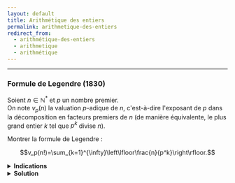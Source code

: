 ```yaml
---
layout: default
title: Arithmétique des entiers
permalink: arithmetique-des-entiers
redirect_from:
  - arithmétique-des-entiers
  - arithmetique
  - arithmétique
---
```


---

<h3 id="formule-de-legendre">Formule de Legendre (1830)</h3>

Soient $n\in\mathbb{N}^*$ et $p$ un nombre premier.<br>
On note $v_p(n)$ la valuation $p$-adique de $n$, c'est-à-dire l'exposant de $p$ dans la décomposition en facteurs premiers de $n$ (de manière équivalente, le plus grand entier $k$ tel que $p^k$ divise $n$).<br>

Montrer la formule de Legendre :

$$v_p(n!)=\sum_{k=1}^{\infty}\left\lfloor\frac{n}{p^k}\right\rfloor.$$

<details>
  <summary><b>Indications</b></summary>
    Combien y a-t-il de multiples de $p^k$ parmi les entiers de $1$ à $n$ ?
</details>

<details>
  <summary><b>Solution</b></summary>
    Les trois solutions suivantes sont équivalentes et détaillent la même idée.
    <details>
      <summary><u>Solution rapide</u></summary>
        Le nombre d'entiers de $1$ à $n$ qui sont multiples de $p^k$ est $\displaystyle\left\lfloor\frac{n}{p^k}\right\rfloor$.<br>
        Ainsi, le nombre d'entiers de $1$ à $n$ dont la valuation $p$-adique est $k$ (i.e. multiples de $p^k$ mais pas de $p^{k+1}$) est :
        
        $$\displaystyle\left\lfloor\frac{n}{p^k}\right\rfloor-\left\lfloor\frac{n}{p^{k+1}}\right\rfloor.$$

        Puisque la valuation $p$-adique de $n!$ est la somme des valuations $p$-adiques des entiers de $1$ à $n$, en regroupant leur valuation $p$-adique, et en remarquant que $\left\lfloor\frac{n}{p^{k}}\right\rfloor = 0$ pour $k>\log_p(n)$, on obtient :

        $$v_p(n!) = \left(\left\lfloor\frac{n}{p}\right\rfloor-\left\lfloor\frac{n}{p^2}\right\rfloor\right) + 2\left(\left\lfloor\frac{n}{p^2}\right\rfloor-\left\lfloor\frac{n}{p^3}\right\rfloor\right) + 3\left(\left\lfloor\frac{n}{p^3}\right\rfloor-\left\lfloor\frac{n}{p^4}\right\rfloor\right) + \ldots = \sum_{k=1}^{\infty}\left\lfloor\frac{n}{p^k}\right\rfloor.$$
    </details>
    <details>
      <summary><u>Solution sans mot</u></summary>
        $$\begin{align*}
          v_p(n!) &= v_p\left(\prod_{j=1}^n j\right) = \sum_{j=1}^n v_p(j) \\
          &= \sum_{k=0}^{\infty}\sum_{\substack{j\in\{1,\ldots,n\}\\v_p(j)=k}}v_p(j) = \sum_{k=0}^{\infty}\sum_{\substack{j\in\{1,\ldots,n\}\\v_p(j)=k}}k \\
          &= \sum_{k=0}^{\infty}k\cdot\operatorname{Card}\left(\{j\in\{1,\ldots,n\}\mid v_p(j)=k\}\right) \\
          &= \sum_{k=0}^{\infty}k\left(\left\lfloor\frac{n}{p^k}\right\rfloor-\left\lfloor\frac{n}{p^{k+1}}\right\rfloor\right) \\
          &= \sum_{k=0}^{\infty}\left\lfloor\frac{n}{p^{k+1}}\right\rfloor + k\left\lfloor\frac{n}{p^k}\right\rfloor - (k+1)\left\lfloor\frac{n}{p^{k+1}}\right\rfloor \\
          &= \sum_{k=0}^{\infty}\left\lfloor\frac{n}{p^{k+1}}\right\rfloor = \sum_{k=1}^{\infty}\left\lfloor\frac{n}{p^k}\right\rfloor.
        \end{align*}$$
    </details>
    <details>
      <summary><u>Solution détaillée</u></summary>
        Il est facile de montrer que $v_p(ab)=v_p(a)+v_p(b)$ pour tous $a,b\in\mathbb{N}^*$.<br>
        On a alors

        $$v_p(n!) = v_p\left(\prod_{j=1}^n j\right) = \sum_{j=1}^n v_p(j).$$

        On peut faire une disjonction de cas sur la valuation $p$-adique de $j$ :

        $$\{1,\ldots,n\} = \bigsqcup_{k=0}^{\infty}\Big\{j\in\{1,\ldots,n\}\mid v_p(j)=k\Big\} = \bigsqcup_{k=0}^{\infty} A_k$$

        où $A_k = \{j\in\{1,\ldots,n\}\mid v_p(j)=k\}$ est l'ensemble des entiers de $1$ à $n$ dont la valuation $p$-adique est $k$ (on peut aller jusqu'à $+\infty$ en remarquant que les ensembles $A_k$ sont vides pour $k>\log_p(n)$).

        Ainsi, on a

        $$v_p(n!) = \sum_{j=1}^n v_p(j) = \sum_{k=0}^{\infty}\sum_{j\in A_k}v_p(j) = \sum_{k=0}^{\infty}k\cdot\operatorname{Card}(A_k)$$

        Il reste à déterminer $\operatorname{Card}(A_k)$, i.e. le nombre d'entiers de $1$ à $n$ dont la valuation $p$-adique est exactement $k$.<br>
        Il suffit de remarquer qu'un entier $j$ a pour valuation $p$-adique $k$ si et seulement si $p^k$ divise $j$ mais $p^{k+1}$ ne divise pas $j$.<br>
        Or le nombre d'entiers de $1$ à $n$ qui sont divisibles par $p^k$ est $\displaystyle \left\lfloor\frac{n}{p^k}\right\rfloor$ (c'est le plus grand entier $m$ tel que $p^k\cdot m\leq n$).<br>
        Donc le nombre d'entiers de $1$ à $n$ dont la valuation $p$-adique est exactement $k$ est la différence entre le nombre d'entiers de $1$ à $n$ divisibles par $p^k$ et le nombre d'entiers de $1$ à $n$ divisibles par $p^{k+1}$, i.e.

        $$\displaystyle \operatorname{Card}(A_k) = \left\lfloor\frac{n}{p^k}\right\rfloor-\left\lfloor\frac{n}{p^{k+1}}\right\rfloor.$$

        Ainsi, on a, en faisant apparaître un télescopage, et en remarquant que $\displaystyle\left\lfloor\frac{n}{p^{k}}\right\rfloor = 0$ pour $k>\log_p(n)$ :

        $$\begin{align*}
        v_p(n!) &= \sum_{k=0}^{\infty}k\cdot\operatorname{Card}(A_k) \\
        &= \sum_{k=0}^{\infty}k\left(\left\lfloor\frac{n}{p^k}\right\rfloor-\left\lfloor\frac{n}{p^{k+1}}\right\rfloor\right) \\
        &= \sum_{k=0}^{\infty}\left\lfloor\frac{n}{p^{k+1}}\right\rfloor + k\left\lfloor\frac{n}{p^k}\right\rfloor - (k+1)\left\lfloor\frac{n}{p^{k+1}}\right\rfloor \\
        &= \sum_{k=0}^{\infty}\left\lfloor\frac{n}{p^{k+1}}\right\rfloor = \sum_{k=1}^{\infty}\left\lfloor\frac{n}{p^k}\right\rfloor.
        \end{align*}$$

        D'où la formule de Legendre.
    </details>
</details>

---
